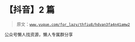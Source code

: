 # 【抖音】2 篇

> 原文：[`www.yuque.com/for_lazy/thfiu8/hdvan3fa4n41amw2`](https://www.yuque.com/for_lazy/thfiu8/hdvan3fa4n41amw2)



公众号懒人找资源，懒人专属群分享